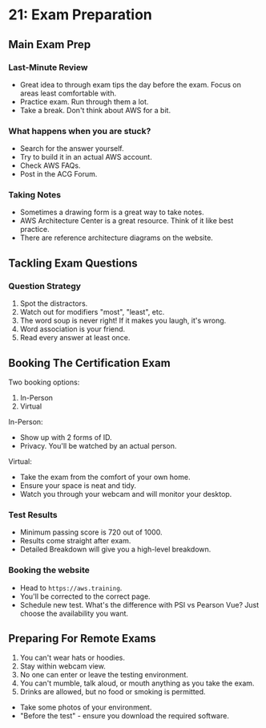 # 21: Exam Preparation

## Main Exam Prep

### Last-Minute Review

- Great idea to through exam tips the day before the exam. Focus on areas least comfortable with.
- Practice exam. Run through them a lot.
- Take a break. Don't think about AWS for a bit.

### What happens when you are stuck?

- Search for the answer yourself.
- Try to build it in an actual AWS account.
- Check AWS FAQs.
- Post in the ACG Forum.

### Taking Notes

- Sometimes a drawing form is a great way to take notes.
- AWS Architecture Center is a great resource. Think of it like best practice.
- There are reference architecture diagrams on the website.

## Tackling Exam Questions

### Question Strategy

1. Spot the distractors.
2. Watch out for modifiers "most", "least", etc.
3. The word soup is never right! If it makes you laugh, it's wrong.
4. Word association is your friend.
5. Read every answer at least once.

## Booking The Certification Exam

Two booking options:

1. In-Person
2. Virtual

In-Person:

- Show up with 2 forms of ID.
- Privacy. You'll be watched by an actual person.

Virtual:

- Take the exam from the comfort of your own home.
- Ensure your space is neat and tidy.
- Watch you through your webcam and will monitor your desktop.

### Test Results

- Minimum passing score is 720 out of 1000.
- Results come straight after exam.
- Detailed Breakdown will give you a high-level breakdown.

### Booking the website

- Head to `https://aws.training`.
- You'll be corrected to the correct page.
- Schedule new test. What's the difference with PSI vs Pearson Vue? Just choose the availability you want.

## Preparing For Remote Exams

1. You can't wear hats or hoodies.
2. Stay within webcam view.
3. No one can enter or leave the testing environment.
4. You can't mumble, talk aloud, or mouth anything as you take the exam.
5. Drinks are allowed, but no food or smoking is permitted.

- Take some photos of your environment.
- "Before the test" - ensure you download the required software.
